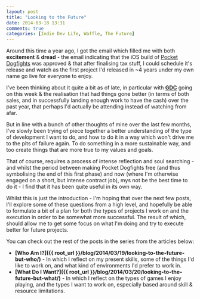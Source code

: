 ```yaml
---
layout: post
title: "Looking to the Future"
date: 2014-03-18 13:31
comments: true
categories: [Indie Dev Life, Waffle, The Future]
---
```

Around this time a year ago, I got the email which filled me with both **excitement** & **dread** - the email indicating that the iOS build of [Pocket Dogfights](http://www.pocketdogfights.com) was approved & that after finalising tax stuff, I could schedule it's release and watch as the first project I'd released in ~4 years under my own name go live for everyone to enjoy.

I've been thinking about it quite a bit as of late, in particular with **[GDC](http://www.gdconf.com)** going on this week & the realisation that had things gone better (in terms of both sales, and in successfully landing enough work to have the cash) over the past year, that perhaps I'd actually be attending instead of watching from afar.

But in line with a bunch of other thoughts of mine over the last few months, I've slowly been trying of piece together a better understanding of the type of development I want to do, and how to do it in a way which won't drive me to the pits of failure again. To do something in a more sustainable way, and too create things that are more true to my values and goals.

That of course, requires a process of intense reflection and soul searching - and whilst the period between making Pocket Dogfights free (and thus symbolising the end of this first phase) and now (where I'm otherwise engaged on a short, but intense contract job), mys not be the best time to do it - I find that it has been quite useful in its own way.

Whilst this is just the introduction - I'm hoping that over the next few posts, I'll explore some of these questions from a high level, and hopefully be able to formulate a bit of a plan for both the types of projects I work on and the execution in order to be somewhat more successful. The result of which, should allow me to get some focus on what I'm doing and try to execute better for future projects.

You can check out the rest of the posts in the series from the articles below:

* **[Who Am I?]({{ root_url }}/blog/2014/03/19/looking-to-the-future-but-who/)** - In which I reflect on my present skills, some of the things I'd like to work on, and what kind of environments I'd prefer to work in.
* **[What Do I Want?]({{ root_url }}/blog/2014/03/20/looking-to-the-future-but-what/)** - In which I reflect on the types of games I enjoy playing, and the types I want to work on, especially based around skill &amp; resource limitations.